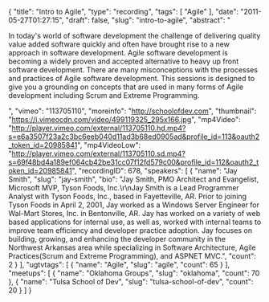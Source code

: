 {
  "title": "Intro to Agile",
  "type": "recording",
  "tags": [
    "Agile"
  ],
  "date": "2011-05-27T01:27:15",
  "draft": false,
  "slug": "intro-to-agile",
  "abstract": "<p>In today's world of software development the challenge of delivering quality value added software quickly and often have brought rise to a new approach in software development. Agile software development is becoming a widely proven and accepted alternative to heavy up front software development. There are many misconceptions with the processes and practices of Agile software development. This sessions is designed to give you a grounding on concepts that are used in many forms of Agile development including Scrum and Extreme Programming.</p>",
  "vimeo": "113705110",
  "moreinfo": "http://schoolofdev.com",
  "thumbnail": "https://i.vimeocdn.com/video/499119325_295x166.jpg",
  "mp4Video": "http://player.vimeo.com/external/113705110.hd.mp4?s=e6a3507f23a2c3bc6eeb040d11ad3b68ed0905ad&profile_id=113&oauth2_token_id=20985841",
  "mp4VideoLow": "http://player.vimeo.com/external/113705110.sd.mp4?s=69f48bd4a189ef064cb42be31cc07f12fd579c00&profile_id=112&oauth2_token_id=20985841",
  "recordingID": 678,
  "speakers": [
    {
      "name": "Jay Smith",
      "slug": "jay-smith",
      "bio": "Jay Smith, PMO Architect and Evangelist, Microsoft MVP, Tyson Foods, Inc.\r\nJay Smith is a Lead Programmer Analyst with Tyson Foods, Inc., based in Fayetteville, AR. Prior to joining Tyson Foods in April 2, 2001, Jay worked as a Windows Server Engineer for Wal-Mart Stores, Inc. in Bentonville, AR. Jay has worked on a variety of web based applications for internal use, as well as, worked with internal teams to improve team efficiency and developer practice adoption. Jay focuses on building, growing, and enhancing the developer community in the Northwest Arkansas area while specializing in Software Architecture, Agile Practices(Scrum and Extreme Programming), and ASPNET MVC.",
      "count": 2
    }
  ],
  "ugtvtags": [
    {
      "name": "Agile",
      "slug": "agile",
      "count": 65
    }
  ],
  "meetups": [
    {
      "name": "Oklahoma Groups",
      "slug": "oklahoma",
      "count": 70
    },
    {
      "name": "Tulsa School of Dev",
      "slug": "tulsa-school-of-dev",
      "count": 20
    }
  ]
}